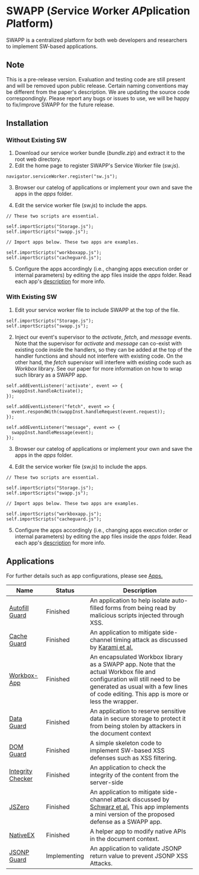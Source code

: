 # SWAPP (*S*ervice *W*orker *AP*plication *P*latform)

SWAPP is a centralized platform for both web developers and researchers to implement SW-based applications. 

## Note
This is a pre-release version. Evaluation and testing code are still present and will be removed upon public release. Certain naming conventions may be different from the paper's description. We are updating the source code correspondingly. Please report any bugs or issues to use, we will be happy to fix/improve SWAPP for the future release.

## Installation

### Without Existing SW

1. Download our service worker bundle (*bundle.zip*) and extract it to the root web directory.
2. Edit the home page to register SWAPP's Service Worker file (*sw.js*). 

`navigator.serviceWorker.register("sw.js");`

3. Browser our catelog of applications or implement your own and save the apps in the *apps* folder.

4. Edit the service worker file (*sw.js*) to include the apps.

```
// These two scripts are essential.

self.importScripts("Storage.js");
self.importScripts("swapp.js");

// Import apps below. These two apps are examples.

self.importScripts("workboxapp.js");
self.importScripts("cacheguard.js");
```

5. Configure the apps accordingly (i.e., changing apps execution order or internal parameters) by editing the app files inside the *apps* folder. Read each app's [description](https://github.com/cpx0rpc/swapp/tree/main/apps) for more info.

### With Existing SW

1. Edit your service worker file to include SWAPP at the top of the file.

```
self.importScripts("Storage.js");
self.importScripts("swapp.js");
```

2. Inject our event's supervisor to the *activate*, *fetch*, and *message* events. Note that the supervisor for *activate* and *message* can co-exist with existing code inside the handlers, so they can be added at the top of the handler functions and should not interfere with existing code. On the other hand, the *fetch* supervisor will interfere with existing code such as *Workbox* library. See our paper for more information on how to wrap such library as a SWAPP app.

```
self.addEventListener('activate', event => {
  swappInst.handleActivate();
});

self.addEventListener("fetch", event => {
  event.respondWith(swappInst.handleRequest(event.request));
});

self.addEventListener("message", event => {
  swappInst.handleMessage(event);
});
```

3. Browser our catelog of applications or implement your own and save the apps in the *apps* folder.

4. Edit the service worker file (*sw.js*) to include the apps.

```
// These two scripts are essential.

self.importScripts("Storage.js");
self.importScripts("swapp.js");

// Import apps below. These two apps are examples.

self.importScripts("workboxapp.js");
self.importScripts("cacheguard.js");
```

5. Configure the apps accordingly (i.e., changing apps execution order or internal parameters) by editing the app files inside the *apps* folder. Read each app's [description](https://github.com/cpx0rpc/swapp/tree/main/apps) for more info.

## Applications
For further details such as app configurations, please see [Apps.](https://github.com/cpx0rpc/swapp/tree/main/apps)

| Name              | Status    | Description |
| -----------       | --------- | ----------- |
| [Autofill Guard](https://github.com/SWAPP-MGR/SWAPP_USENIX/tree/main/apps#autofill-guard)    | Finished | An application to help isolate auto-filled forms from being read by malicious scripts injected through XSS. |
| [Cache Guard](https://github.com/SWAPP-MGR/SWAPP_USENIX/tree/main/apps#cache-guard)       | Finished | An application to mitigate side-channel timing attack as discussed by [Karami et al.](https://www.ndss-symposium.org/ndss-paper/awakening-the-webs-sleeper-agents-misusing-service-workers-for-privacy-leakage/) |
| [Workbox-App](https://github.com/SWAPP-MGR/SWAPP_USENIX/tree/main/apps#workbox-app)       | Finished | An encapsulated Workbox library as a SWAPP app. Note that the actual Workbox file and configuration will still need to be generated as usual with a few lines of code editing. This app is more or less the wrapper. |
| [Data Guard](https://github.com/SWAPP-MGR/SWAPP_USENIX/tree/main/apps#data-guard)        | Finished | An application to reserve sensitive data in secure storage to protect it from being stolen by attackers in the document context | 
| [DOM Guard](https://github.com/SWAPP-MGR/SWAPP_USENIX/tree/main/apps#dom-guard)         | Finished | A simple skeleton code to implement SW-based XSS defenses such as XSS filtering. |
| [Integrity Checker](https://github.com/SWAPP-MGR/SWAPP_USENIX/tree/main/apps#integrity-checker) | Finished | An application to check the integrity of the content from the server-side |
| [JSZero](https://github.com/SWAPP-MGR/SWAPP_USENIX/tree/main/apps#jszero)            | Finished | An application to mitigate side-channel attack discussed by [Schwarz et al.](https://www.ndss-symposium.org/wp-content/uploads/2018/02/ndss2018_07A-3_Schwarz_paper.pdf) This app implements a mini version of the proposed defense as a SWAPP app. |
| [NativeEX](https://github.com/SWAPP-MGR/SWAPP_USENIX/tree/main/apps#nativeex)          | Finished | A helper app to modify native APIs in the document context. |
| [JSONP Guard](https://github.com/cpx0rpc/swapp/tree/main/apps#nativeex)          | Implementing | An application to validate JSONP return value to prevent JSONP XSS Attacks. |
